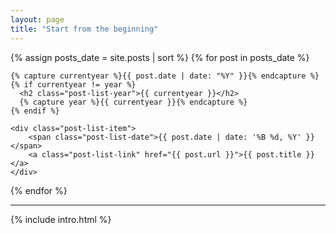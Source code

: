 ```yaml
---
layout: page
title: "Start from the beginning"
---
```


<section class="post-list">
  {% assign posts_date = site.posts | sort %}
  {% for post in posts_date %}

    {% capture currentyear %}{{ post.date | date: "%Y" }}{% endcapture %}
    {% if currentyear != year %}
      <h2 class="post-list-year">{{ currentyear }}</h2>
      {% capture year %}{{ currentyear }}{% endcapture %}
    {% endif %}

    <div class="post-list-item">
        <span class="post-list-date">{{ post.date | date: '%B %d, %Y' }}</span>
        <a class="post-list-link" href="{{ post.url }}">{{ post.title }}</a>
    </div>

  {% endfor %}

</section>
<hr>
{% include intro.html %}